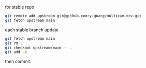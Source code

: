 for stable repo

```bash
git remote add upstream git@github.com:y-guang/multieam-dev.git
git fetch upstream main
```

each stable branch update

```bash
git fetch upstream main
git rm .
git checkout upstream/main -- .
git add -A
```

then commit.